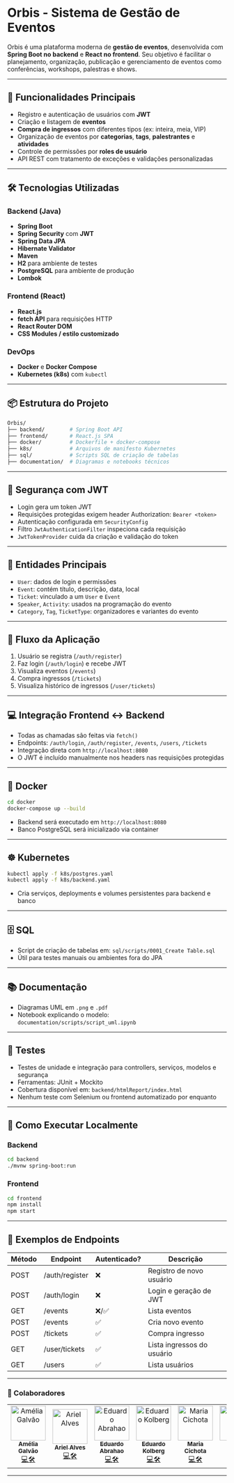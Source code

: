 # Orbis - Sistema de Gestão de Eventos

Orbis é uma plataforma moderna de **gestão de eventos**, desenvolvida com **Spring Boot no backend** e **React no frontend**. Seu objetivo é facilitar o planejamento, organização, publicação e gerenciamento de eventos como conferências, workshops, palestras e shows.

---

## 🧭 Funcionalidades Principais

- Registro e autenticação de usuários com **JWT**
- Criação e listagem de **eventos**
- **Compra de ingressos** com diferentes tipos (ex: inteira, meia, VIP)
- Organização de eventos por **categorias**, **tags**, **palestrantes** e **atividades**
- Controle de permissões por **roles de usuário**
- API REST com tratamento de exceções e validações personalizadas

---

## 🛠️ Tecnologias Utilizadas

### Backend (Java)

- **Spring Boot**
- **Spring Security** com **JWT**
- **Spring Data JPA**
- **Hibernate Validator**
- **Maven**
- **H2** para ambiente de testes
- **PostgreSQL** para ambiente de produção
- **Lombok**

### Frontend (React)

- **React.js**
- **fetch API** para requisições HTTP
- **React Router DOM**
- **CSS Modules / estilo customizado**

### DevOps

- **Docker** e **Docker Compose**
- **Kubernetes (k8s)** com `kubectl`

---

## 📦 Estrutura do Projeto

```bash
Orbis/
├── backend/        # Spring Boot API
├── frontend/       # React.js SPA
├── docker/         # Dockerfile + docker-compose
├── k8s/            # Arquivos de manifesto Kubernetes
├── sql/            # Scripts SQL de criação de tabelas
├── documentation/  # Diagramas e notebooks técnicos
```

---

## 🔐 Segurança com JWT

- Login gera um token JWT
- Requisições protegidas exigem header Authorization: `Bearer <token>`
- Autenticação configurada em `SecurityConfig`
- Filtro `JwtAuthenticationFilter` inspeciona cada requisição
- `JwtTokenProvider` cuida da criação e validação do token

---

## 👤 Entidades Principais

- `User`: dados de login e permissões
- `Event`: contém título, descrição, data, local
- `Ticket`: vinculado a um `User` e `Event`
- `Speaker`, `Activity`: usados na programação do evento
- `Category`, `Tag`, `TicketType`: organizadores e variantes do evento

---

## 🔄 Fluxo da Aplicação

1. Usuário se registra (`/auth/register`)
2. Faz login (`/auth/login`) e recebe JWT
3. Visualiza eventos (`/events`)
4. Compra ingressos (`/tickets`)
5. Visualiza histórico de ingressos (`/user/tickets`)

---

## 💻 Integração Frontend ↔ Backend

- Todas as chamadas são feitas via `fetch()`
- Endpoints: `/auth/login`, `/auth/register`, `/events`, `/users`, `/tickets`
- Integração direta com `http://localhost:8080`
- O JWT é incluído manualmente nos headers nas requisições protegidas

---

## 🐳 Docker

```bash
cd docker
docker-compose up --build
```

- Backend será executado em `http://localhost:8080`
- Banco PostgreSQL será inicializado via container

---

## ☸️ Kubernetes

```bash
kubectl apply -f k8s/postgres.yaml
kubectl apply -f k8s/backend.yaml
```

- Cria serviços, deployments e volumes persistentes para backend e banco

---

## 🗄️ SQL

- Script de criação de tabelas em: `sql/scripts/0001_Create Table.sql`
- Útil para testes manuais ou ambientes fora do JPA

---

## 📚 Documentação

- Diagramas UML em `.png` e `.pdf`
- Notebook explicando o modelo: `documentation/scripts/script_uml.ipynb`

---

## 🧪 Testes

- Testes de unidade e integração para controllers, serviços, modelos e segurança
- Ferramentas: JUnit + Mockito
- Cobertura disponível em: `backend/htmlReport/index.html`
- Nenhum teste com Selenium ou frontend automatizado por enquanto

---

## 🚀 Como Executar Localmente

### Backend

```bash
cd backend
./mvnw spring-boot:run
```

### Frontend

```bash
cd frontend
npm install
npm start
```

---

## 📌 Exemplos de Endpoints

| Método | Endpoint                   | Autenticado? | Descrição                        |
|--------|----------------------------|--------------|----------------------------------|
| POST   | /auth/register             | ❌           | Registro de novo usuário         |
| POST   | /auth/login                | ❌           | Login e geração de JWT           |
| GET    | /events                    | ❌/✅        | Lista eventos                    |
| POST   | /events                    | ✅           | Cria novo evento                 |
| POST   | /tickets                   | ✅           | Compra ingresso                  |
| GET    | /user/tickets              | ✅           | Lista ingressos do usuário       |
| GET    | /users                     | ✅           | Lista usuários                   |

---

### 👥 Colaboradores  
<table>
  <tr>
    <td align="center"><a href="https://github.com/ameliagalvao"><img src="https://avatars.githubusercontent.com/ameliagalvao" width="80px;" alt="Amélia Galvão"/><br /><sub><b>Amélia Galvão</b></sub></a><br /><a href="#" title="Code">💻🛠️</a></td>
    <td align="center"><a href="https://github.com/ArielCAlves"><img src="https://avatars.githubusercontent.com/ArielCAlves" width="80px;" alt="Ariel Alves"/><br /><sub><b>Ariel Alves</b></sub></a><br /><a href="#" title="Code">💻🛠️</a></td>
    <td align="center"><a href="https://github.com/Abrahao02"><img src="https://avatars.githubusercontent.com/Abrahao02" width="80px;" alt="Eduardo Abrahao"/><br /><sub><b>Eduardo Abrahao</b></sub></a><br /><a href="#" title="Code">💻🛠️</a></td>
    <td align="center"><a href="https://github.com/Eduardo-Kolberg"><img src="https://avatars.githubusercontent.com/Eduardo-Kolberg" width="80px;" alt="Eduardo Kolberg"/><br /><sub><b>Eduardo Kolberg</b></sub></a><br /><a href="#" title="Code">💻🛠️</a></td>
    <td align="center"><a href="https://github.com/mariaacichota"><img src="https://avatars.githubusercontent.com/mariaacichota" width="80px;" alt="Maria Cichota"/><br /><sub><b>Maria Cichota</b></sub></a><br /><a href="#" title="Code">💻🛠️</a></td>
    <td align="center"><a href="https://github.com/Raquelsantos242"><img src="https://avatars.githubusercontent.com/Raquelsantos242" width="80px;" alt="Raquel Braga"/><br /><sub><b>Raquel Braga</b></sub></a><br /><a href="#" title="Code">💻🛠️</a></td>
    <td align="center"><a href="https://github.com/wendel315"><img src="https://avatars.githubusercontent.com/wendel315" width="80px;" alt="Wendel Marins"/><br /><sub><b>Wendel Marins</b></sub></a><br /><a href="#" title="Code">💻🛠️</a></td>
  </tr>
</table>

---
